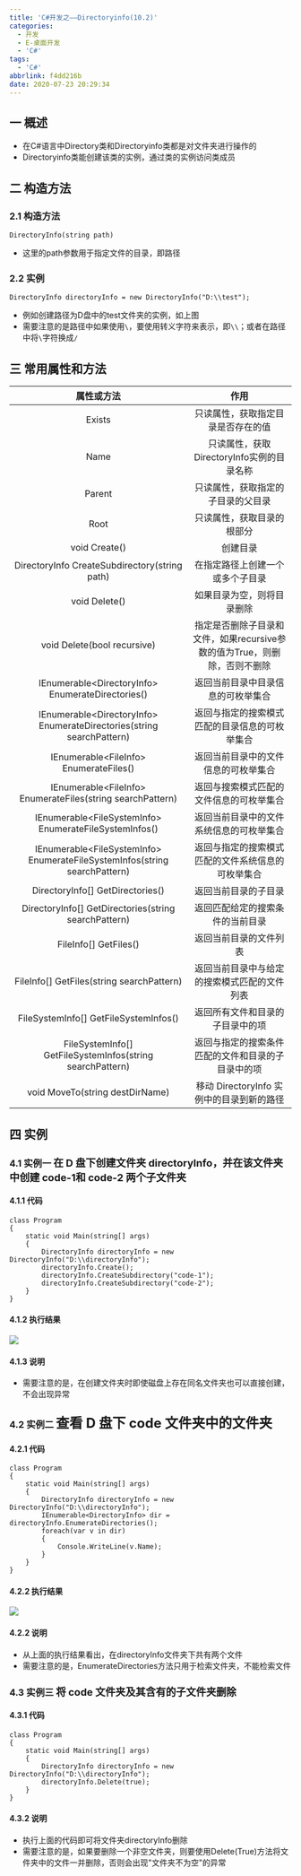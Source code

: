 ```yaml
---
title: 'C#开发之——Directoryinfo(10.2)'
categories:
  - 开发
  - E-桌面开发
  - 'C#'
tags:
  - 'C#'
abbrlink: f4dd216b
date: 2020-07-23 20:29:34
---
```

## 一 概述

* 在C#语言中Directory类和Directoryinfo类都是对文件夹进行操作的
* Directoryinfo类能创建该类的实例，通过类的实例访问类成员

<!--more-->

## 二 构造方法

### 2.1 构造方法

```
DirectoryInfo(string path)
```

* 这里的path参数用于指定文件的目录，即路径

### 2.2 实例

```
DirectoryInfo directoryInfo = new DirectoryInfo("D:\\test");
```

* 例如创建路径为D盘中的test文件夹的实例，如上图
* 需要注意的是路径中如果使用`\`，要使用转义字符来表示，即`\\`；或者在路径中将`\`字符换成`/`

## 三 常用属性和方法

|                        **属性或方法**                        |                           **作用**                           |
| :----------------------------------------------------------: | :----------------------------------------------------------: |
|                            Exists                            |              只读属性，获取指定目录是否存在的值              |
|                             Name                             |          只读属性，获取DirectoryInfo实例的目录名称           |
|                            Parent                            |              只读属性，获取指定的子目录的父目录              |
|                             Root                             |                  只读属性，获取目录的根部分                  |
|                        void Create()                         |                           创建目录                           |
|        DirectoryInfo CreateSubdirectory(string path)         |               在指定路径上创建一个或多个子目录               |
|                        void Delete()                         |                  如果目录为空，则将目录删除                  |
|                 void Delete(bool recursive)                  | 指定是否删除子目录和文件，如果recursive参数的值为True，则删除，否则不删除 |
|      IEnumerable\<DirectoryInfo> EnumerateDirectories()      |              返回当前目录中目录信息的可枚举集合              |
| IEnumerable\<DirectoryInfo> EnumerateDirectories(string searchPattern) |        返回与指定的搜索模式匹配的目录信息的可枚举集合        |
|           IEnumerable\<FileInfo> EnumerateFiles()            |             返回当前目录中的文件信息的可枚举集合             |
| IEnumerable\<FileInfo> EnumerateFiles(string searchPattern)  |           返回与搜索模式匹配的文件信息的可枚举集合           |
|   IEnumerable\<FileSystemInfo> EnumerateFileSystemInfos()    |           返回当前目录中的文件系统信息的可枚举集合           |
| IEnumerable\<FileSystemInfo> EnumerateFileSystemInfos(string searchPattern) |      返回与指定的搜索模式匹配的文件系统信息的可枚举集合      |
|               DirectoryInfo[] GetDirectories()               |                     返回当前目录的子目录                     |
|     DirectoryInfo[] GetDirectories(string searchPattern)     |               返回匹配给定的搜索条件的当前目录               |
|                    FileInfo[] GetFiles()                     |                    返回当前目录的文件列表                    |
|          FileInfo[] GetFiles(string searchPattern)           |         返回当前目录中与给定的搜索模式匹配的文件列表         |
|            FileSystemInfo[] GetFileSystemInfos()             |               返回所有文件和目录的子目录中的项               |
|  FileSystemInfo[] GetFileSystemInfos(string searchPattern)   |      返回与指定的搜索条件匹配的文件和目录的子目录中的项      |
|               void MoveTo(string destDirName)                |          移动 DirectoryInfo 实例中的目录到新的路径           |

## 四 实例

### 4.1 实例一 <font size=4> 在 D 盘下创建文件夹 directoryInfo，并在该文件夹中创建 code-1和 code-2 两个子文件夹 </font>

#### 4.1.1 代码

```
class Program
{
    static void Main(string[] args)
    {
        DirectoryInfo directoryInfo = new DirectoryInfo("D:\\directoryInfo");
        directoryInfo.Create();
        directoryInfo.CreateSubdirectory("code-1");
        directoryInfo.CreateSubdirectory("code-2");
    }
}
```

#### 4.1.2 执行结果
![][1]

#### 4.1.3 说明

* 需要注意的是，在创建文件夹时即使磁盘上存在同名文件夹也可以直接创建，不会出现异常

### 4.2 实例二 <font size=5> 查看 D 盘下 code 文件夹中的文件夹 </font>

#### 4.2.1 代码

```
class Program
{
    static void Main(string[] args)
    {
        DirectoryInfo directoryInfo = new DirectoryInfo("D:\\directoryInfo");
        IEnumerable<DirectoryInfo> dir = directoryInfo.EnumerateDirectories();
        foreach(var v in dir)
        {
            Console.WriteLine(v.Name);
        }
    }
}
```

#### 4.2.2 执行结果
![][2]

#### 4.2.2 说明

* 从上面的执行结果看出，在directoryInfo文件夹下共有两个文件
* 需要注意的是，EnumerateDirectories方法只用于检索文件夹，不能检索文件

### 4.3 实例三 <font size=4> 将 code 文件夹及其含有的子文件夹删除 </font>

#### 4.3.1 代码

```
class Program
{
    static void Main(string[] args)
    {
        DirectoryInfo directoryInfo = new DirectoryInfo("D:\\directoryInfo");
        directoryInfo.Delete(true);
    }
}
```

#### 4.3.2 说明

* 执行上面的代码即可将文件夹directoryInfo删除
* 需要注意的是，如果要删除一个非空文件夹，则要使用Delete(True)方法将文件夹中的文件一并删除，否则会出现"文件夹不为空"的异常



[1]:https://cdn.staticaly.com/gh/PGzxc/CDN/master/blog-image/csharp-file-directoryinfo-create.png
[2]:https://cdn.staticaly.com/gh/PGzxc/CDN/master/blog-image/csharp-file-directoryinfo-list.png